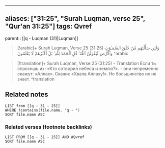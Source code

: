
---
aliases: ["31:25", "Surah Luqman, verse 25", "Qur'an 31:25"]
tags: Qvref
---

parent:: [[q - Luqman (31)|Luqman]]

> [!arabic]+ Surah Luqman, Verse 25 (31:25)
> <span class="quran-arabic">وَلَئِن سَأَلْتَهُم مَّنْ خَلَقَ ٱلسَّمَـٰوَٰتِ وَٱلْأَرْضَ لَيَقُولُنَّ ٱللَّهُ ۚ قُلِ ٱلْحَمْدُ لِلَّهِ ۚ بَلْ أَكْثَرُهُمْ لَا يَعْلَمُونَ</span>
^arabic

> [!translation]+ Surah Luqman, Verse 25 (31:25) - Translation
> Если ты спросишь их: «Кто сотворил небеса и землю?». - они непременно скажут: «Аллах». Скажи: «Хвала Аллаху!». Но большинство их не знает.
^translation



## Related notes
```dataview
LIST from [[q - 31 - 25]]
WHERE !contains(file.name, "q - ")
SORT file.name ASC
```

### Related verses (footnote backlinks)
```dataview
LIST FROM [[q - 31 - 25]] AND #Qvref
SORT file.name ASC
```

